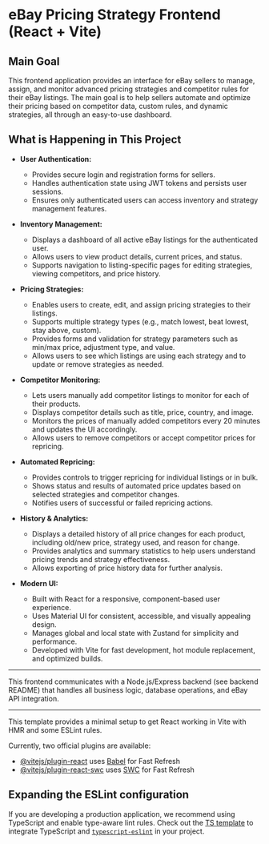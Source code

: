 # eBay Pricing Strategy Frontend (React + Vite)

## Main Goal

This frontend application provides an interface for eBay sellers to manage, assign, and monitor advanced pricing strategies and competitor rules for their eBay listings. The main goal is to help sellers automate and optimize their pricing based on competitor data, custom rules, and dynamic strategies, all through an easy-to-use dashboard.

## What is Happening in This Project

- **User Authentication:**

  - Provides secure login and registration forms for sellers.
  - Handles authentication state using JWT tokens and persists user sessions.
  - Ensures only authenticated users can access inventory and strategy management features.

- **Inventory Management:**

  - Displays a dashboard of all active eBay listings for the authenticated user.
  - Allows users to view product details, current prices, and status.
  - Supports navigation to listing-specific pages for editing strategies, viewing competitors, and price history.

- **Pricing Strategies:**

  - Enables users to create, edit, and assign pricing strategies to their listings.
  - Supports multiple strategy types (e.g., match lowest, beat lowest, stay above, custom).
  - Provides forms and validation for strategy parameters such as min/max price, adjustment type, and value.
  - Allows users to see which listings are using each strategy and to update or remove strategies as needed.

- **Competitor Monitoring:**

  - Lets users manually add competitor listings to monitor for each of their products.
  - Displays competitor details such as title, price, country, and image.
  - Monitors the prices of manually added competitors every 20 minutes and updates the UI accordingly.
  - Allows users to remove competitors or accept competitor prices for repricing.

- **Automated Repricing:**

  - Provides controls to trigger repricing for individual listings or in bulk.
  - Shows status and results of automated price updates based on selected strategies and competitor changes.
  - Notifies users of successful or failed repricing actions.

- **History & Analytics:**

  - Displays a detailed history of all price changes for each product, including old/new price, strategy used, and reason for change.
  - Provides analytics and summary statistics to help users understand pricing trends and strategy effectiveness.
  - Allows exporting of price history data for further analysis.

- **Modern UI:**
  - Built with React for a responsive, component-based user experience.
  - Uses Material UI for consistent, accessible, and visually appealing design.
  - Manages global and local state with Zustand for simplicity and performance.
  - Developed with Vite for fast development, hot module replacement, and optimized builds.

---

This frontend communicates with a Node.js/Express backend (see backend README) that handles all business logic, database operations, and eBay API integration.

---

This template provides a minimal setup to get React working in Vite with HMR and some ESLint rules.

Currently, two official plugins are available:

- [@vitejs/plugin-react](https://github.com/vitejs/vite-plugin-react/blob/main/packages/plugin-react/README.md) uses [Babel](https://babeljs.io/) for Fast Refresh
- [@vitejs/plugin-react-swc](https://github.com/vitejs/vite-plugin-react-swc) uses [SWC](https://swc.rs/) for Fast Refresh

## Expanding the ESLint configuration

If you are developing a production application, we recommend using TypeScript and enable type-aware lint rules. Check out the [TS template](https://github.com/vitejs/vite/tree/main/packages/create-vite/template-react-ts) to integrate TypeScript and [`typescript-eslint`](https://typescript-eslint.io) in your project.
